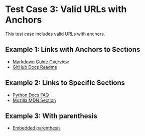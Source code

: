 # Test Case 3: Valid URLs with Anchors

This test case includes valid URLs with anchors.

## Example 1: Links with Anchors to Sections

- [Markdown Guide Overview](https://www.markdownguide.org/#overview)
- [GitHub Docs Readme](https://docs.github.com/en#readme)

## Example 2: Links to Specific Sections

- [Python Docs FAQ](https://docs.python.org/3/faq/programming.html#how-do-i-use-strings)
- [Mozilla MDN Section](https://developer.mozilla.org/en-US/docs/Web/JavaScript/Guide/Introduction#overview)

## Example 3: With parenthesis

- [Embedded parenthesis](https://en.wikipedia.org/wiki/Function_\(mathematics\))
